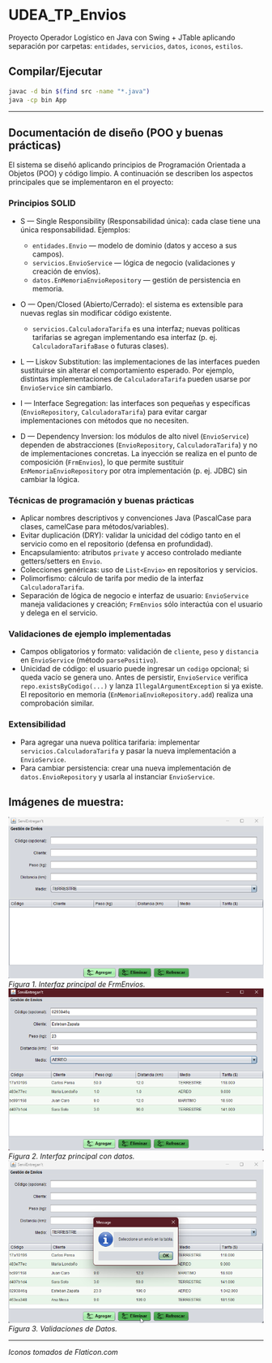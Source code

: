 # UDEA_TP_Envios

Proyecto Operador Logístico en Java con Swing + JTable aplicando separación por carpetas: `entidades`, `servicios`, `datos`, `iconos`, `estilos`.

## Compilar/Ejecutar
```bash
javac -d bin $(find src -name "*.java")
java -cp bin App
```
---

## Documentación de diseño (POO y buenas prácticas)

El sistema se diseñó aplicando principios de Programación Orientada a Objetos (POO) y código limpio. A continuación se describen los aspectos principales que se implementaron en el proyecto:

### Principios SOLID

- S — Single Responsibility (Responsabilidad única): cada clase tiene una única responsabilidad. Ejemplos:
	- `entidades.Envio` — modelo de dominio (datos y acceso a sus campos).
	- `servicios.EnvioService` — lógica de negocio (validaciones y creación de envíos).
	- `datos.EnMemoriaEnvioRepository` — gestión de persistencia en memoria.

- O — Open/Closed (Abierto/Cerrado): el sistema es extensible para nuevas reglas sin modificar código existente.
	- `servicios.CalculadoraTarifa` es una interfaz; nuevas políticas tarifarias se agregan implementando esa interfaz (p. ej. `CalculadoraTarifaBase` o futuras clases).

- L — Liskov Substitution: las implementaciones de las interfaces pueden sustituirse sin alterar el comportamiento esperado. Por ejemplo, distintas implementaciones de `CalculadoraTarifa` pueden usarse por `EnvioService` sin cambiarlo.

- I — Interface Segregation: las interfaces son pequeñas y específicas (`EnvioRepository`, `CalculadoraTarifa`) para evitar cargar implementaciones con métodos que no necesiten.

- D — Dependency Inversion: los módulos de alto nivel (`EnvioService`) dependen de abstracciones (`EnvioRepository`, `CalculadoraTarifa`) y no de implementaciones concretas. La inyección se realiza en el punto de composición (`FrmEnvios`), lo que permite sustituir `EnMemoriaEnvioRepository` por otra implementación (p. ej. JDBC) sin cambiar la lógica.

### Técnicas de programación y buenas prácticas

- Aplicar nombres descriptivos y convenciones Java (PascalCase para clases, camelCase para métodos/variables).
- Evitar duplicación (DRY): validar la unicidad del código tanto en el servicio como en el repositorio (defensa en profundidad).
- Encapsulamiento: atributos `private` y acceso controlado mediante getters/setters en `Envio`.
- Colecciones genéricas: uso de `List<Envio>` en repositorios y servicios.
- Polimorfismo: cálculo de tarifa por medio de la interfaz `CalculadoraTarifa`.
- Separación de lógica de negocio e interfaz de usuario: `EnvioService` maneja validaciones y creación; `FrmEnvios` sólo interactúa con el usuario y delega en el servicio.

### Validaciones de ejemplo implementadas

- Campos obligatorios y formato: validación de `cliente`, `peso` y `distancia` en `EnvioService` (método `parsePositivo`).
- Unicidad de código: el usuario puede ingresar un `codigo` opcional; si queda vacío se genera uno. Antes de persistir, `EnvioService` verifica `repo.existsByCodigo(...)` y lanza `IllegalArgumentException` si ya existe. El repositorio en memoria (`EnMemoriaEnvioRepository.add`) realiza una comprobación similar.

### Extensibilidad

- Para agregar una nueva política tarifaria: implementar `servicios.CalculadoraTarifa` y pasar la nueva implementación a `EnvioService`.
- Para cambiar persistencia: crear una nueva implementación de `datos.EnvioRepository` y usarla al instanciar `EnvioService`.


## Imágenes de muestra:

![Figura 1 — Interfaz principal](src/docs/ss-1.png)
_Figura 1. Interfaz principal de FrmEnvios._
![Figura 2 — Interfaz principal](src/docs/ss-2.png)
_Figura 2. Interfaz principal con datos._
![Figura 3 — Validaciones de Datos](src/docs/ss-3.png)
_Figura 3. Validaciones de Datos._

---

*Iconos tomados de Flaticon.com*

